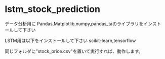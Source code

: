 # lstm_stock_prediction

データ分析用に
Pandas,Matplotlib,numpy,pandas_taのライブラリをインストールして下さい

LSTM用は以下をインストールして下さい
scikit-learn,tensorflow

同じフォルダに"stock_price.csv"を置いて実行すれば、動作します。

